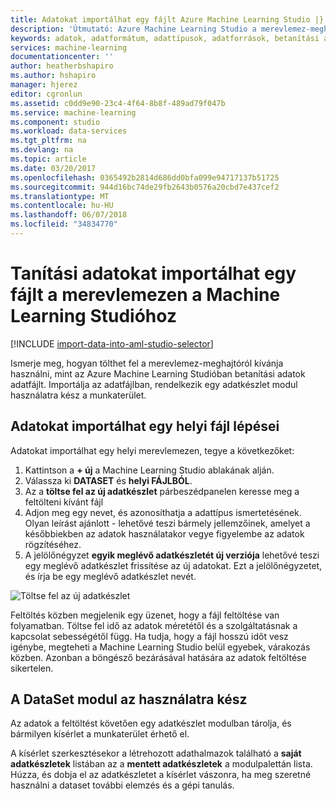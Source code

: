 ```yaml
---
title: Adatokat importálhat egy fájlt Azure Machine Learning Studio |} Microsoft Docs
description: 'Útmutató: Azure Machine Learning Studio a merevlemez-meghajtóról adatok képzési fájl feltöltéséhez. Ez létrehoz egy olyan adatkészlet modult a munkaterületen.'
keywords: adatok, adatformátum, adattípusok, adatforrások, betanítási adatok importálása
services: machine-learning
documentationcenter: ''
author: heatherbshapiro
ms.author: hshapiro
manager: hjerez
editor: cgronlun
ms.assetid: c0dd9e90-23c4-4f64-8b8f-489ad79f047b
ms.service: machine-learning
ms.component: studio
ms.workload: data-services
ms.tgt_pltfrm: na
ms.devlang: na
ms.topic: article
ms.date: 03/20/2017
ms.openlocfilehash: 0365492b2814d686dd0bfa099e94717137b51725
ms.sourcegitcommit: 944d16bc74de29fb2643b0576a20cbd7e437cef2
ms.translationtype: MT
ms.contentlocale: hu-HU
ms.lasthandoff: 06/07/2018
ms.locfileid: "34834770"
---
```

# <a name="import-training-data-from-a-file-on-your-hard-drive-into-machine-learning-studio"></a>Tanítási adatokat importálhat egy fájlt a merevlemezen a Machine Learning Studióhoz
[!INCLUDE [import-data-into-aml-studio-selector](../../../includes/machine-learning-import-data-into-aml-studio.md)]

Ismerje meg, hogyan tölthet fel a merevlemez-meghajtóról kívánja használni, mint az Azure Machine Learning Studióban betanítási adatok adatfájlt. Importálja az adatfájlban, rendelkezik egy adatkészlet modul használatra kész a munkaterület.

## <a name="steps-to-import-data-from-a-local-file"></a>Adatokat importálhat egy helyi fájl lépései
Adatokat importálhat egy helyi merevlemezen, tegye a következőket:

1. Kattintson a **+ új** a Machine Learning Studio ablakának alján.
2. Válassza ki **DATASET** és **helyi FÁJLBÓL**.
3. Az a **töltse fel az új adatkészlet** párbeszédpanelen keresse meg a feltölteni kívánt fájl
4. Adjon meg egy nevet, és azonosíthatja a adattípus ismertetésének. Olyan leírást ajánlott - lehetővé teszi bármely jellemzőinek, amelyet a későbbiekben az adatok használatakor vegye figyelembe az adatok rögzítéséhez.
5. A jelölőnégyzet **egyik meglévő adatkészletét új verziója** lehetővé teszi egy meglévő adatkészlet frissítése az új adatokat. Ezt a jelölőnégyzetet, és írja be egy meglévő adatkészlet nevét.

![Töltse fel az új adatkészlet](./media/import-data-from-local-file/upload-dataset.png)

Feltöltés közben megjelenik egy üzenet, hogy a fájl feltöltése van folyamatban. Töltse fel idő az adatok méretétől és a szolgáltatásnak a kapcsolat sebességétől függ. Ha tudja, hogy a fájl hosszú időt vesz igénybe, megteheti a Machine Learning Studio belül egyebek, várakozás közben. Azonban a böngésző bezárásával hatására az adatok feltöltése sikertelen.

## <a name="dataset-module-is-ready-for-use"></a>A DataSet modul az használatra kész
Az adatok a feltöltést követően egy adatkészlet modulban tárolja, és bármilyen kísérlet a munkaterület érhető el.

A kísérlet szerkesztésekor a létrehozott adathalmazok található a **saját adatkészletek** listában az a **mentett adatkészletek** a modulpalettán lista. Húzza, és dobja el az adatkészletet a kísérlet vászonra, ha meg szeretné használni a dataset további elemzés és a gépi tanulás.
